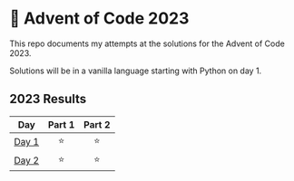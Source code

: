 # 🎄 Advent of Code 2023
This repo documents my attempts at the solutions for the Advent of Code 2023.

Solutions will be in a vanilla language starting with Python on day 1.

## 2023 Results

| Day | Part 1 | Part 2 |
| :---: | :---: | :---: |
| [Day 1](https://adventofcode.com/2023/day/1) | ⭐ | ⭐ |
| [Day 2](https://adventofcode.com/2023/day/2) | ⭐ | ⭐ |
